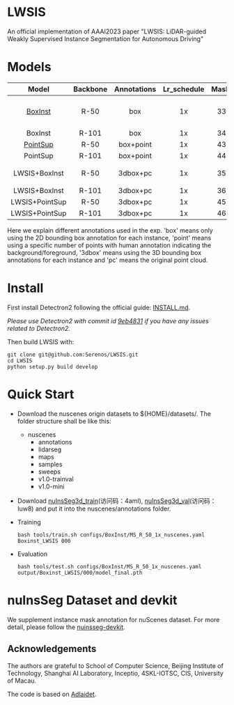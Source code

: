 # LWSIS
An official implementation of AAAI2023 paper "LWSIS: LiDAR-guided Weakly Supervised Instance Segmentation for Autonomous Driving"

# Models
|Model|Backbone|Annotations|Lr_schedule|Mask_AP|Download|
|:--------:|:--------:|:--------:|:--------:|:--------:|:--------:|
|[BoxInst](https://openaccess.thecvf.com/content/CVPR2021/html/Tian_BoxInst_High-Performance_Instance_Segmentation_With_Box_Annotations_CVPR_2021_paper.html)|R-50|box|1x |33.65|[link](https://cloud.189.cn/t/viI3EbQNrAvu)(访问码：pmw0)|
|BoxInst|R-101|box|1x|34.39|link|
|[PointSup](https://arxiv.org/abs/2104.06404)|R-50|box+point|1x  |43.80|link|
|PointSup|R-101|box+point|1x |44.72|link|
|LWSIS+BoxInst|R-50|3dbox+pc|1x   |35.65|[link](https://cloud.189.cn/t/U7juMz6vi2Af)(访问码：hy6a)|
|LWSIS+BoxInst|R-101|3dbox+pc|1x  |36,22|link|
|LWSIS+PointSup|R-50|3dbox+pc|1x   |45.46|link|
|LWSIS+PointSup|R-101|3dbox+pc|1x  |46.17|link|

Here we explain different annotations used in the exp. 'box' means only using the 2D bounding box annotation for each instance, 'point' means using a specific number of points with human annotation indicating the background/foreground, '3dbox' means using the 3D bounding box annotations for each instance and 'pc' means the original point cloud.

# Install
First install Detectron2 following the official guide: [INSTALL.md](https://github.com/facebookresearch/detectron2/blob/master/INSTALL.md).

*Please use Detectron2 with commit id [9eb4831](https://github.com/facebookresearch/detectron2/commit/9eb4831f742ae6a13b8edb61d07b619392fb6543) if you have any issues related to Detectron2.*

Then build LWSIS with:

```
git clone git@github.com:Serenos/LWSIS.git
cd LWSIS
python setup.py build develop
```


# Quick Start
- Download the nuscenes origin datasets to ${HOME}/datasets/. The folder structure shall be like this:
    - nuscenes
        - annotations
        - lidarseg
        - maps
        - samples
        - sweeps
        - v1.0-trainval
        - v1.0-mini
- Download [nuInsSeg3d_train](https://cloud.189.cn/t/QZRzqiiEJ7ri)(访问码：4aml), [nuInsSeg3d_val](https://cloud.189.cn/t/FRzYNvQbIbui)(访问码：luw8) and put it into the nuscenes/annotations folder.

- Training
    ```
   bash tools/train.sh configs/BoxInst/MS_R_50_1x_nuscenes.yaml Boxinst_LWSIS 000
    ```

- Evaluation
    ```
    bash tools/test.sh configs/BoxInst/MS_R_50_1x_nuscenes.yaml output/Boxinst_LWSIS/000/model_final.pth 
    ```

# nuInsSeg Dataset and devkit
We supplement instance mask annotation for nuScenes dataset. For more detail, please follow the [nuinsseg-devkit](https://github.com/Serenos/nuInsSeg).

## Acknowledgements

The authors are grateful to School of Computer Science, Beijing Institute of Technology, Shanghai AI Laboratory, Inceptio, 
4SKL-IOTSC, CIS, University of Macau.

The code is based on [Adlaidet](https://github.com/aim-uofa/AdelaiDet/).
